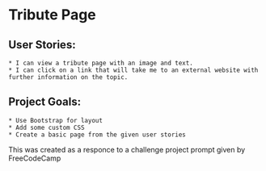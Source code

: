 # Tribute Page

## User Stories:
	* I can view a tribute page with an image and text.
	* I can click on a link that will take me to an external website with further information on the topic.

## Project Goals: 
	* Use Bootstrap for layout 
	* Add some custom CSS
	* Create a basic page from the given user stories

This was created as a responce to a challenge project prompt given by FreeCodeCamp